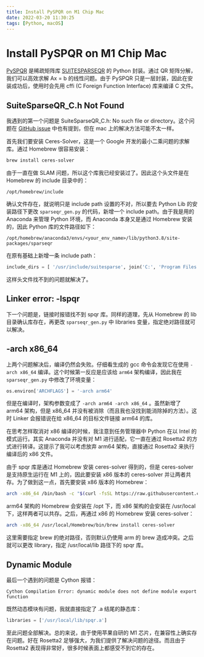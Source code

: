 ```yaml
---
title: Install PySPQR on M1 Chip Mac
date: 2022-03-20 11:30:25
tags: [Python, macOS]
---
```


# Install PySPQR on M1 Chip Mac

[PySPQR](https://github.com/yig/PySPQR) 是稀疏矩阵库 [SUITESPARSEQR](https://people.engr.tamu.edu/davis/suitesparse.html) 的 Python 封装。通过 QR 矩阵分解，我们可以高效求解 Ax = b 的线性问题。由于 PySPQR 只是一层封装，因此在安装成功后，使用时会先用 cffi (C Foreign Function Interface) 库来编译 C 文件。

## SuiteSparseQR_C.h Not Found

我遇到的第一个问题是 SuiteSparseQR_C.h: No such file or directory。这个问题在 [GitHub issue](https://github.com/yig/PySPQR/issues/11) 中也有提到，但在 mac 上的解决方法可能不太一样。

首先我们要安装 Ceres-Solver，这是一个 Google 开发的最小二乘问题的求解库。通过 Homebrew 很容易安装：

```bash
brew install ceres-solver
```

由于一直在做 SLAM 问题，所以这个库我已经安装过了。因此这个头文件是在 Homebrew 的 include 目录中的：

```
/opt/homebrew/include
```

确认文件存在，就说明只是 include path 设置的不对，所以要去 Python Lib 的安装路径下更改 `sparseqr_gen.py` 的代码，新增一个 include path。由于我是用的 Anaconda 来管理 Python 环境，而 Anaconda 本身又是通过 Homebrew 安装的，因此 Python 库的文件路径如下：

```
/opt/homebrew/anaconda3/envs/<your_env_name>/lib/python3.8/site-packages/sparseqr
```

在原有基础上新增一条 include path：

```python
include_dirs = [ '/usr/include/suitesparse', join('C:', 'Program Files', 'Python', 'suitesparse'), '/opt/homebrew/include']
```

这样头文件找不到的问题就解决了。

## Linker error: -lspqr

下一个问题是，链接时报错找不到 spqr 库。同样的道理，先从 Homebrew 的 lib 目录确认库存在，再更改 `sparseqr_gen.py` 中 libraries 变量，指定绝对路径就可以解决。

## -arch x86_64

上两个问题解决后，编译仍然会失败。仔细看生成的 gcc 命令会发现它在使用 `-arch x86_64` 编译。这个时候第一反应是应该给 `arm64` 架构编译，因此我在 `sparseqr_gen.py` 中修改了环境变量：

```python
os.environ['ARCHFLAGS'] = '-arch arm64'
```

但是在编译时，架构参数变成了 `-arch arm64 -arch x86_64` 。虽然新增了 arm64 架构，但是 x86_64 并没有被消除（而且我也没找到能消除掉的方法）。这时 Linker 会报错说在给 x86_64 的目标文件链接 arm64 的库。

在思考怎样取消对 x86 编译的时候，我注意到任务管理器中 Python 在以 Intel 的模式运行。其实 Anaconda 并没有对 M1 进行适配，它一直在通过 Rosetta2 的方式进行转译。这提示了我可以考虑放弃 arm64 架构，直接通过 Rosetta2 来执行编译后的 x86 文件。

由于 spqr 库是通过 Homebrew 安装 ceres-solver 得到的，但是 ceres-solver 是支持原生运行在 M1 上的，因此要安装 x86 版本的 ceres-solver 并让两者共存。为了做到这一点，首先要安装 x86 版本的 Homebrew：

```bash
arch -x86_64 /bin/bash -c "$(curl -fsSL https://raw.githubusercontent.com/Homebrew/install/HEAD/install.sh)"
```

arm64 架构的 Homebrew 会安装在 /opt 下，而 x86 架构的会安装在 /usr/local 下，这样两者可以共存。之后，再通过 x86 的 Homebrew 安装 ceres-solver：

```bash
arch -x86_64 /usr/local/Homebrew/bin/brew install ceres-solver
```

这里需要指定 brew 的绝对路径，否则默认仍使用 arm 的 brew 造成冲突。之后就可以更改 library，指定 /usr/local/lib 路径下的 spqr 库。

## Dynamic Module

最后一个遇到的问题是 Cython 报错：

```
Cython Compilation Error: dynamic module does not define module export function
```

既然动态模块有问题，我就直接指定了 .a 结尾的静态库：

```python
libraries = ['/usr/local/lib/spqr.a']
```

至此问题全部解决。总的来说，由于使用苹果自研的 M1 芯片，在兼容性上确实存在问题。好在 Rosetta2 足够强大，为我们提供了解决问题的途径。而且由于 Rosetta2 表现得非常好，很多时候表面上都感受不到它的存在。





